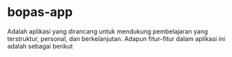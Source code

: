 # bopas-app
Adalah aplikasi yang dirancang untuk mendukung pembelajaran yang terstruktur, personal, dan berkelanjutan. Adapun fitur-fitur dalam aplikasi ini adalah sebagai berikut

